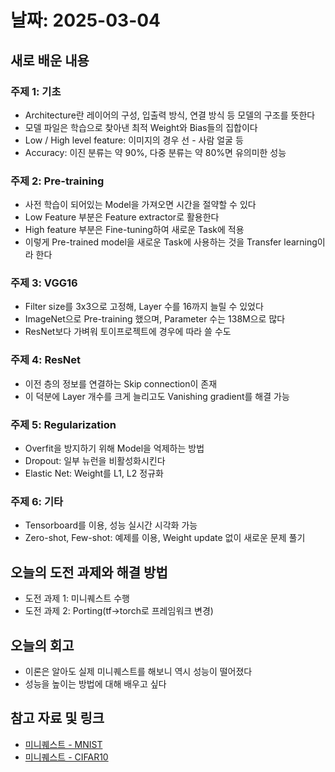 # 날짜: 2025-03-04

## 새로 배운 내용
### 주제 1: 기초
- Architecture란 레이어의 구성, 입출력 방식, 연결 방식 등 모델의 구조를 뜻한다
- 모델 파일은 학습으로 찾아낸 최적 Weight와 Bias들의 집합이다
- Low / High level feature: 이미지의 경우 선 - 사람 얼굴 등
- Accuracy: 이진 분류는 약 90%, 다중 분류는 약 80%면 유의미한 성능

### 주제 2: Pre-training
- 사전 학습이 되어있는 Model을 가져오면 시간을 절약할 수 있다
- Low Feature 부분은 Feature extractor로 활용한다
- High feature 부분은 Fine-tuning하여 새로운 Task에 적용
- 이렇게 Pre-trained model을 새로운 Task에 사용하는 것을 Transfer learning이라 한다

### 주제 3: VGG16
- Filter size를 3x3으로 고정해, Layer 수를 16까지 늘릴 수 있었다
- ImageNet으로 Pre-training 했으며, Parameter 수는 138M으로 많다
- ResNet보다 가벼워 토이프로젝트에 경우에 따라 쓸 수도

### 주제 4: ResNet
- 이전 층의 정보를 연결하는 Skip connection이 존재
- 이 덕분에 Layer 개수를 크게 늘리고도 Vanishing gradient를 해결 가능

### 주제 5: Regularization
- Overfit을 방지하기 위해 Model을 억제하는 방법
- Dropout: 일부 뉴런을 비활성화시킨다
- Elastic Net: Weight를 L1, L2 정규화

### 주제 6: 기타
- Tensorboard를 이용, 성능 실시간 시각화 가능
- Zero-shot, Few-shot: 예제를 이용, Weight update 없이 새로운 문제 풀기

## 오늘의 도전 과제와 해결 방법
- 도전 과제 1: 미니퀘스트 수행
- 도전 과제 2: Porting(tf->torch로 프레임워크 변경)

## 오늘의 회고
- 이론은 알아도 실제 미니퀘스트를 해보니 역시 성능이 떨어졌다
- 성능을 높이는 방법에 대해 배우고 싶다

## 참고 자료 및 링크
- [미니퀘스트 - MNIST](https://colab.research.google.com/drive/1wrH9nGsbd2x-1yBnhz0t0Xre_rFvT2ya?usp=drive_link)
- [미니퀘스트 - CIFAR10](https://colab.research.google.com/drive/135o8lyNBFoM-Z0t_LtQzDq0HJPkI0TDp?usp=drive_link)
